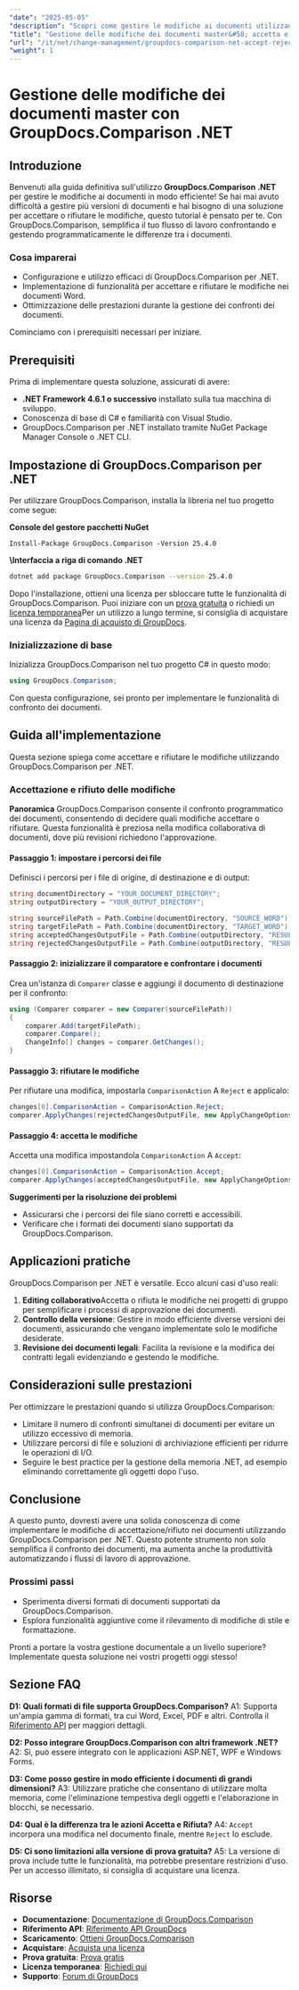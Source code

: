 ```yaml
---
"date": "2025-05-05"
"description": "Scopri come gestire le modifiche ai documenti utilizzando GroupDocs.Comparison per .NET. Semplifica il tuo flusso di lavoro confrontando, accettando o rifiutando le modifiche nei documenti Word a livello di codice."
"title": "Gestione delle modifiche dei documenti master&#58; accetta e rifiuta le modifiche con GroupDocs.Comparison .NET"
"url": "/it/net/change-management/groupdocs-comparison-net-accept-reject-changes/"
"weight": 1
---
```


# Gestione delle modifiche dei documenti master con GroupDocs.Comparison .NET

## Introduzione

Benvenuti alla guida definitiva sull'utilizzo **GroupDocs.Comparison .NET** per gestire le modifiche ai documenti in modo efficiente! Se hai mai avuto difficoltà a gestire più versioni di documenti e hai bisogno di una soluzione per accettare o rifiutare le modifiche, questo tutorial è pensato per te. Con GroupDocs.Comparison, semplifica il tuo flusso di lavoro confrontando e gestendo programmaticamente le differenze tra i documenti.

### Cosa imparerai
- Configurazione e utilizzo efficaci di GroupDocs.Comparison per .NET.
- Implementazione di funzionalità per accettare e rifiutare le modifiche nei documenti Word.
- Ottimizzazione delle prestazioni durante la gestione dei confronti dei documenti.

Cominciamo con i prerequisiti necessari per iniziare.

## Prerequisiti
Prima di implementare questa soluzione, assicurati di avere:

- **.NET Framework 4.6.1 o successivo** installato sulla tua macchina di sviluppo.
- Conoscenza di base di C# e familiarità con Visual Studio.
- GroupDocs.Comparison per .NET installato tramite NuGet Package Manager Console o .NET CLI.

## Impostazione di GroupDocs.Comparison per .NET

Per utilizzare GroupDocs.Comparison, installa la libreria nel tuo progetto come segue:

**Console del gestore pacchetti NuGet**
```
Install-Package GroupDocs.Comparison -Version 25.4.0
```

**\Interfaccia a riga di comando .NET**
```bash
dotnet add package GroupDocs.Comparison --version 25.4.0
```

Dopo l'installazione, ottieni una licenza per sbloccare tutte le funzionalità di GroupDocs.Comparison. Puoi iniziare con un [prova gratuita](https://releases.groupdocs.com/comparison/net/) o richiedi un [licenza temporanea](https://purchase.groupdocs.com/temporary-license/)Per un utilizzo a lungo termine, si consiglia di acquistare una licenza da [Pagina di acquisto di GroupDocs](https://purchase.groupdocs.com/buy).

### Inizializzazione di base

Inizializza GroupDocs.Comparison nel tuo progetto C# in questo modo:

```csharp
using GroupDocs.Comparison;
```

Con questa configurazione, sei pronto per implementare le funzionalità di confronto dei documenti.

## Guida all'implementazione
Questa sezione spiega come accettare e rifiutare le modifiche utilizzando GroupDocs.Comparison per .NET.

### Accettazione e rifiuto delle modifiche

**Panoramica**
GroupDocs.Comparison consente il confronto programmatico dei documenti, consentendo di decidere quali modifiche accettare o rifiutare. Questa funzionalità è preziosa nella modifica collaborativa di documenti, dove più revisioni richiedono l'approvazione.

#### Passaggio 1: impostare i percorsi dei file
Definisci i percorsi per i file di origine, di destinazione e di output:

```csharp
string documentDirectory = "YOUR_DOCUMENT_DIRECTORY";
string outputDirectory = "YOUR_OUTPUT_DIRECTORY";

string sourceFilePath = Path.Combine(documentDirectory, "SOURCE_WORD");
string targetFilePath = Path.Combine(documentDirectory, "TARGET_WORD");
string acceptedChangesOutputFile = Path.Combine(outputDirectory, "RESULT_WITH_ACCEPTED_CHANGE_WORD");
string rejectedChangesOutputFile = Path.Combine(outputDirectory, "RESULT_WITH_REJECTED_CHANGE_WORD");
```

#### Passaggio 2: inizializzare il comparatore e confrontare i documenti
Crea un'istanza di `Comparer` classe e aggiungi il documento di destinazione per il confronto:

```csharp
using (Comparer comparer = new Comparer(sourceFilePath))
{
    comparer.Add(targetFilePath);
    comparer.Compare();
    ChangeInfo[] changes = comparer.GetChanges();
}
```

#### Passaggio 3: rifiutare le modifiche
Per rifiutare una modifica, impostarla `ComparisonAction` A `Reject` e applicalo:

```csharp
changes[0].ComparisonAction = ComparisonAction.Reject;
comparer.ApplyChanges(rejectedChangesOutputFile, new ApplyChangeOptions { Changes = changes, SaveOriginalState = true });
```

#### Passaggio 4: accetta le modifiche
Accetta una modifica impostandola `ComparisonAction` A `Accept`:

```csharp
changes[0].ComparisonAction = ComparisonAction.Accept;
comparer.ApplyChanges(acceptedChangesOutputFile, new ApplyChangeOptions { Changes = changes });
```

**Suggerimenti per la risoluzione dei problemi**
- Assicurarsi che i percorsi dei file siano corretti e accessibili.
- Verificare che i formati dei documenti siano supportati da GroupDocs.Comparison.

## Applicazioni pratiche
GroupDocs.Comparison per .NET è versatile. Ecco alcuni casi d'uso reali:

1. **Editing collaborativo**Accetta o rifiuta le modifiche nei progetti di gruppo per semplificare i processi di approvazione dei documenti.
2. **Controllo della versione**: Gestire in modo efficiente diverse versioni dei documenti, assicurando che vengano implementate solo le modifiche desiderate.
3. **Revisione dei documenti legali**: Facilita la revisione e la modifica dei contratti legali evidenziando e gestendo le modifiche.

## Considerazioni sulle prestazioni
Per ottimizzare le prestazioni quando si utilizza GroupDocs.Comparison:
- Limitare il numero di confronti simultanei di documenti per evitare un utilizzo eccessivo di memoria.
- Utilizzare percorsi di file e soluzioni di archiviazione efficienti per ridurre le operazioni di I/O.
- Seguire le best practice per la gestione della memoria .NET, ad esempio eliminando correttamente gli oggetti dopo l'uso.

## Conclusione
A questo punto, dovresti avere una solida conoscenza di come implementare le modifiche di accettazione/rifiuto nei documenti utilizzando GroupDocs.Comparison per .NET. Questo potente strumento non solo semplifica il confronto dei documenti, ma aumenta anche la produttività automatizzando i flussi di lavoro di approvazione.

### Prossimi passi
- Sperimenta diversi formati di documenti supportati da GroupDocs.Comparison.
- Esplora funzionalità aggiuntive come il rilevamento di modifiche di stile e formattazione.

Pronti a portare la vostra gestione documentale a un livello superiore? Implementate questa soluzione nei vostri progetti oggi stesso!

## Sezione FAQ
**D1: Quali formati di file supporta GroupDocs.Comparison?**
A1: Supporta un'ampia gamma di formati, tra cui Word, Excel, PDF e altri. Controlla il [Riferimento API](https://reference.groupdocs.com/comparison/net/) per maggiori dettagli.

**D2: Posso integrare GroupDocs.Comparison con altri framework .NET?**
A2: Sì, può essere integrato con le applicazioni ASP.NET, WPF e Windows Forms.

**D3: Come posso gestire in modo efficiente i documenti di grandi dimensioni?**
A3: Utilizzare pratiche che consentano di utilizzare molta memoria, come l'eliminazione tempestiva degli oggetti e l'elaborazione in blocchi, se necessario.

**D4: Qual è la differenza tra le azioni Accetta e Rifiuta?**
A4: `Accept` incorpora una modifica nel documento finale, mentre `Reject` lo esclude.

**D5: Ci sono limitazioni alla versione di prova gratuita?**
A5: La versione di prova include tutte le funzionalità, ma potrebbe presentare restrizioni d'uso. Per un accesso illimitato, si consiglia di acquistare una licenza.

## Risorse
- **Documentazione**: [Documentazione di GroupDocs.Comparison](https://docs.groupdocs.com/comparison/net/)
- **Riferimento API**: [Riferimento API GroupDocs](https://reference.groupdocs.com/comparison/net/)
- **Scaricamento**: [Ottieni GroupDocs.Comparison](https://releases.groupdocs.com/comparison/net/)
- **Acquistare**: [Acquista una licenza](https://purchase.groupdocs.com/buy)
- **Prova gratuita**: [Prova gratis](https://releases.groupdocs.com/comparison/net/)
- **Licenza temporanea**: [Richiedi qui](https://purchase.groupdocs.com/temporary-license/)
- **Supporto**: [Forum di GroupDocs](https://forum.groupdocs.com/c/comparison/)